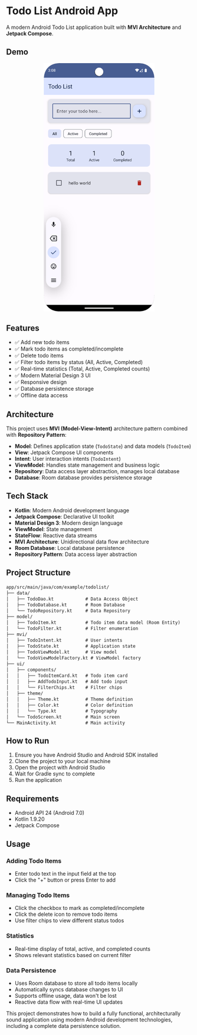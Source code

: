 # Todo List Android App

A modern Android Todo List application built with **MVI Architecture** and **Jetpack Compose**.

## Demo

<div align="center">
  <img src="README/demo.png" alt="Todo List App Demo" width="300"/>
</div>

## Features

- ✅ Add new todo items
- ✅ Mark todo items as completed/incomplete
- ✅ Delete todo items
- ✅ Filter todo items by status (All, Active, Completed)
- ✅ Real-time statistics (Total, Active, Completed counts)
- ✅ Modern Material Design 3 UI
- ✅ Responsive design
- ✅ Database persistence storage
- ✅ Offline data access

## Architecture

This project uses **MVI (Model-View-Intent)** architecture pattern combined with **Repository Pattern**:

- **Model**: Defines application state (`TodoState`) and data models (`TodoItem`)
- **View**: Jetpack Compose UI components
- **Intent**: User interaction intents (`TodoIntent`)
- **ViewModel**: Handles state management and business logic
- **Repository**: Data access layer abstraction, manages local database
- **Database**: Room database provides persistence storage

## Tech Stack

- **Kotlin**: Modern Android development language
- **Jetpack Compose**: Declarative UI toolkit
- **Material Design 3**: Modern design language
- **ViewModel**: State management
- **StateFlow**: Reactive data streams
- **MVI Architecture**: Unidirectional data flow architecture
- **Room Database**: Local database persistence
- **Repository Pattern**: Data access layer abstraction

## Project Structure

```
app/src/main/java/com/example/todolist/
├── data/
│   ├── TodoDao.kt            # Data Access Object
│   ├── TodoDatabase.kt       # Room Database
│   └── TodoRepository.kt     # Data Repository
├── model/
│   ├── TodoItem.kt           # Todo item data model (Room Entity)
│   └── TodoFilter.kt         # Filter enumeration
├── mvi/
│   ├── TodoIntent.kt         # User intents
│   ├── TodoState.kt          # Application state
│   ├── TodoViewModel.kt      # View model
│   └── TodoViewModelFactory.kt # ViewModel factory
├── ui/
│   ├── components/
│   │   ├── TodoItemCard.kt   # Todo item card
│   │   ├── AddTodoInput.kt   # Add todo input
│   │   └── FilterChips.kt    # Filter chips
│   ├── theme/
│   │   ├── Theme.kt          # Theme definition
│   │   ├── Color.kt          # Color definition
│   │   └── Type.kt           # Typography
│   └── TodoScreen.kt         # Main screen
└── MainActivity.kt           # Main activity
```

## How to Run

1. Ensure you have Android Studio and Android SDK installed
2. Clone the project to your local machine
3. Open the project with Android Studio
4. Wait for Gradle sync to complete
5. Run the application

## Requirements

- Android API 24 (Android 7.0)
- Kotlin 1.9.20
- Jetpack Compose

## Usage

### Adding Todo Items
- Enter todo text in the input field at the top
- Click the "+" button or press Enter to add

### Managing Todo Items
- Click the checkbox to mark as completed/incomplete
- Click the delete icon to remove todo items
- Use filter chips to view different status todos

### Statistics
- Real-time display of total, active, and completed counts
- Shows relevant statistics based on current filter

### Data Persistence
- Uses Room database to store all todo items locally
- Automatically syncs database changes to UI
- Supports offline usage, data won't be lost
- Reactive data flow with real-time UI updates

This project demonstrates how to build a fully functional, architecturally sound application using modern Android development technologies, including a complete data persistence solution. 